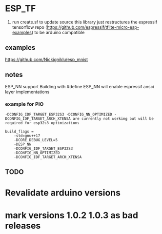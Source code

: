 # ESP_TF
1. run create.sf to update source this library just restructures the espressif tensorflow repo (https://github.com/espressif/tflite-micro-esp-examples) to be arduino compatible

## examples
https://github.com/Nickjgniklu/esp_mnist
## notes
ESP_NN support
Building with #define ESP_NN will enable espressif ansci layer implementations
### example for PIO
	-DCONFIG_IDF_TARGET_ESP32S3 -DCONFIG_NN_OPTIMIZED -DCONFIG_IDF_TARGET_ARCH_XTENSA are currently not working but will be required for esp32s3 optimizations
```
build_flags = 
	-std=gnu++17
	-DCORE_DEBUG_LEVEL=5
	-DESP_NN
	-DCONFIG_IDF_TARGET_ESP32S3
	-DCONFIG_NN_OPTIMIZED
	-DCONFIG_IDF_TARGET_ARCH_XTENSA
```
## TODO
# Revalidate arduino versions
# mark versions 1.0.2 1.0.3 as bad releases
